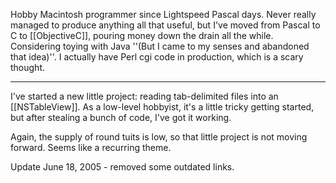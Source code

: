 

Hobby Macintosh programmer since Lightspeed Pascal days. Never really managed to produce anything all that useful, but I've moved from Pascal to C to [[ObjectiveC]], pouring money down the drain all the while. Considering toying with Java ''(But I came to my senses and abandoned that idea)''. I actually have Perl cgi code in production, which is a scary thought.

----

I've started a new little project: reading tab-delimited files into an [[NSTableView]]. As a low-level hobbyist, it's a little tricky getting started, but after stealing a bunch of code, I've got it working.

Again, the supply of round tuits is low, so that little project is not moving forward. Seems like a recurring theme.

Update June 18, 2005 - removed some outdated links.